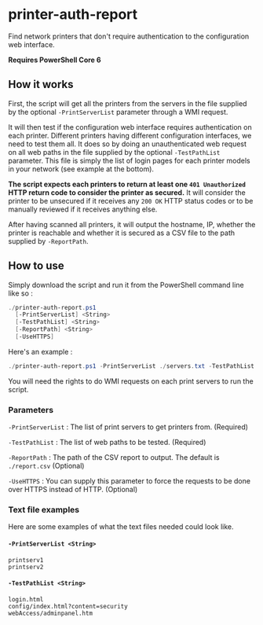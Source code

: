 # printer-auth-report

Find network printers that don't require authentication to the configuration web interface.

**Requires PowerShell Core 6**

## How it works

First, the script will get all the printers from the servers in the file supplied by the optional `-PrintServerList` parameter through a WMI request.

It will then test if the configuration web interface requires authentication on each printer. Different printers having different configuration interfaces, we need to test them all. It does so by doing an unauthenticated web request on all web paths in the file supplied by the optional `-TestPathList` parameter. This file is simply the list of login pages for each printer models in your network (see example at the bottom).

**The script expects each printers to return at least one `401 Unauthorized` HTTP return code to consider the printer as secured.** It will consider the printer to be unsecured if it receives any `200 OK` HTTP status codes or to be manually reviewed if it receives anything else.

After having scanned all printers, it will output the hostname, IP, whether the printer is reachable and whether it is secured as a CSV file to the path supplied by `-ReportPath`. 

## How to use

Simply download the script and run it from the PowerShell command line like so :

```PowerShell
./printer-auth-report.ps1 
  [-PrintServerList] <String> 
  [-TestPathList] <String>
  [-ReportPath] <String>
  [-UseHTTPS]
```

Here's an example :
```PowerShell
./printer-auth-report.ps1 -PrintServerList ./servers.txt -TestPathList ./testpath.txt
```

You will need the rights to do WMI requests on each print servers to run the script.

### Parameters

`-PrintServerList` : The list of print servers to get printers from. (Required)

`-TestPathList` : The list of web paths to be tested. (Required)

`-ReportPath` : The path of the CSV report to output. The default is `./report.csv` (Optional)

`-UseHTTPS` : You can supply this parameter to force the requests to be done over HTTPS instead of HTTP. (Optional)

### Text file examples

Here are some examples of what the text files needed could look like.

#### `-PrintServerList <String>`
```
printserv1
printserv2
```
#### `-TestPathList <String>`
```
login.html
config/index.html?content=security
webAccess/adminpanel.htm
```
